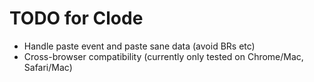 # TODO for Clode

 * Handle paste event and paste sane data (avoid BRs etc)
 * Cross-browser compatibility (currently only tested on Chrome/Mac, Safari/Mac)
